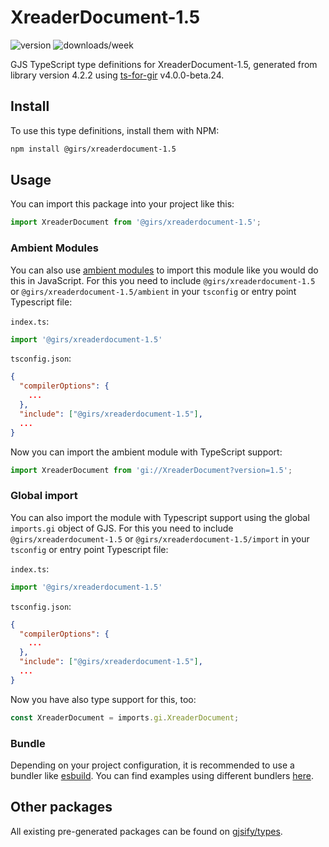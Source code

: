
# XreaderDocument-1.5

![version](https://img.shields.io/npm/v/@girs/xreaderdocument-1.5)
![downloads/week](https://img.shields.io/npm/dw/@girs/xreaderdocument-1.5)


GJS TypeScript type definitions for XreaderDocument-1.5, generated from library version 4.2.2 using [ts-for-gir](https://github.com/gjsify/ts-for-gir) v4.0.0-beta.24.


## Install

To use this type definitions, install them with NPM:
```bash
npm install @girs/xreaderdocument-1.5
```

## Usage

You can import this package into your project like this:
```ts
import XreaderDocument from '@girs/xreaderdocument-1.5';
```

### Ambient Modules

You can also use [ambient modules](https://github.com/gjsify/ts-for-gir/tree/main/packages/cli#ambient-modules) to import this module like you would do this in JavaScript.
For this you need to include `@girs/xreaderdocument-1.5` or `@girs/xreaderdocument-1.5/ambient` in your `tsconfig` or entry point Typescript file:

`index.ts`:
```ts
import '@girs/xreaderdocument-1.5'
```

`tsconfig.json`:
```json
{
  "compilerOptions": {
    ...
  },
  "include": ["@girs/xreaderdocument-1.5"],
  ...
}
```

Now you can import the ambient module with TypeScript support: 

```ts
import XreaderDocument from 'gi://XreaderDocument?version=1.5';
```

### Global import

You can also import the module with Typescript support using the global `imports.gi` object of GJS.
For this you need to include `@girs/xreaderdocument-1.5` or `@girs/xreaderdocument-1.5/import` in your `tsconfig` or entry point Typescript file:

`index.ts`:
```ts
import '@girs/xreaderdocument-1.5'
```

`tsconfig.json`:
```json
{
  "compilerOptions": {
    ...
  },
  "include": ["@girs/xreaderdocument-1.5"],
  ...
}
```

Now you have also type support for this, too:

```ts
const XreaderDocument = imports.gi.XreaderDocument;
```

### Bundle

Depending on your project configuration, it is recommended to use a bundler like [esbuild](https://esbuild.github.io/). You can find examples using different bundlers [here](https://github.com/gjsify/ts-for-gir/tree/main/examples).

## Other packages

All existing pre-generated packages can be found on [gjsify/types](https://github.com/gjsify/types).

